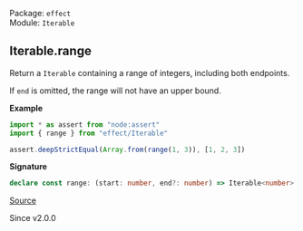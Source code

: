Package: `effect`<br />
Module: `Iterable`<br />

## Iterable.range

Return a `Iterable` containing a range of integers, including both endpoints.

If `end` is omitted, the range will not have an upper bound.

**Example**

```ts
import * as assert from "node:assert"
import { range } from "effect/Iterable"

assert.deepStrictEqual(Array.from(range(1, 3)), [1, 2, 3])
```

**Signature**

```ts
declare const range: (start: number, end?: number) => Iterable<number>
```

[Source](https://github.com/Effect-TS/effect/tree/main/packages/effect/src/Iterable.ts#L72)

Since v2.0.0